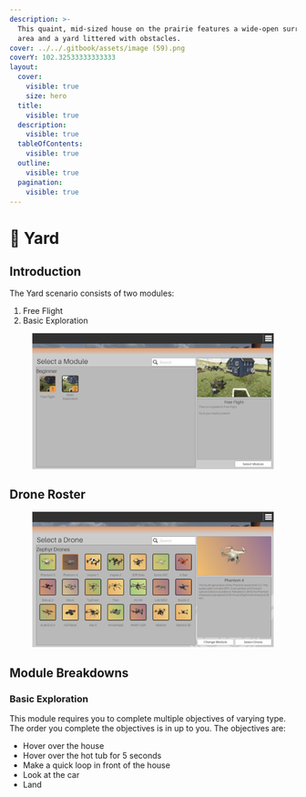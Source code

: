 ```yaml
---
description: >-
  This quaint, mid-sized house on the prairie features a wide-open surrounding
  area and a yard littered with obstacles.
cover: ../../.gitbook/assets/image (59).png
coverY: 102.32533333333333
layout:
  cover:
    visible: true
    size: hero
  title:
    visible: true
  description:
    visible: true
  tableOfContents:
    visible: true
  outline:
    visible: true
  pagination:
    visible: true
---
```


# 🏡 Yard

## Introduction

The Yard scenario consists of two modules:

1. Free Flight
2. Basic Exploration

<figure><img src="../../.gitbook/assets/image (95).png" alt=""><figcaption></figcaption></figure>

## Drone Roster

<figure><img src="../../.gitbook/assets/image (96).png" alt=""><figcaption></figcaption></figure>

## Module Breakdowns

### Basic Exploration

This module requires you to complete multiple objectives of varying type. The order you complete the objectives is in up to you. The objectives are:

* Hover over the house
* Hover over the hot tub for 5 seconds
* Make a quick loop in front of the house
* Look at the car
* Land

<figure><img src="../../.gitbook/assets/image (99).png" alt=""><figcaption></figcaption></figure>

<figure><img src="../../.gitbook/assets/image (97).png" alt=""><figcaption></figcaption></figure>

<figure><img src="../../.gitbook/assets/image (98).png" alt=""><figcaption></figcaption></figure>

<figure><img src="../../.gitbook/assets/image (100).png" alt=""><figcaption></figcaption></figure>
